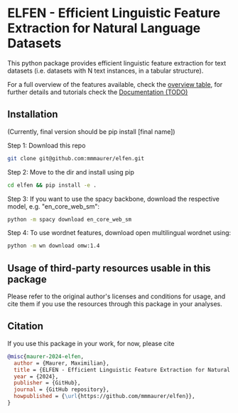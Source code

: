 # ELFEN - Efficient Linguistic Feature Extraction for Natural Language Datasets

This python package provides efficient linguistic feature extraction for text datasets (i.e. datasets with N text instances, in a tabular structure). 

For a full overview of the features available, check the [overview table](features.md), for further details and tutorials check the
[Documentation (TODO)]()


## Installation

(Currently, final version should be pip install [final name])

Step 1: Download this repo
```bash
git clone git@github.com:mmmaurer/elfen.git
```

Step 2: Move to the dir and install using pip
```bash
cd elfen && pip install -e .
```

Step 3: If you want to use the spacy backbone, download the respective model, e.g. "en_core_web_sm":
```bash
python -m spacy download en_core_web_sm
```

Step 4: To use wordnet features, download open multilingual wordnet using:
```bash
python -m wn download omw:1.4
```

## Usage of third-party resources usable in this package
Please refer to the original author's licenses and conditions for usage, and cite them if you use the resources through this package in your analyses.


## Citation
If you use this package in your work, for now, please cite
```bibtex
@misc{maurer-2024-elfen,
  author = {Maurer, Maximilian},
  title = {ELFEN - Efficient Linguistic Feature Extraction for Natural Language Datasets},
  year = {2024},
  publisher = {GitHub},
  journal = {GitHub repository},
  howpublished = {\url{https://github.com/mmmaurer/elfen}},
}
```